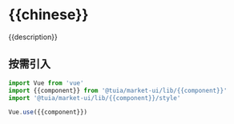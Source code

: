 # {{chinese}}

{{description}}

## 按需引入

```js
import Vue from 'vue'
import {{component}} from '@tuia/market-ui/lib/{{component}}'
import '@tuia/market-ui/lib/{{component}}/style'

Vue.use({{component}})
```
